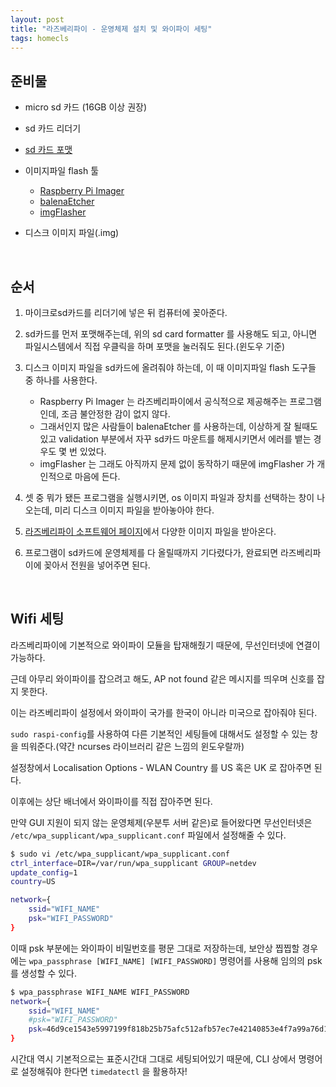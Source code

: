 ```yaml
---
layout: post
title: "라즈베리파이 - 운영체제 설치 및 와이파이 세팅"
tags: homecls
---
```


## 준비물

- micro sd 카드 (16GB 이상 권장)

- sd 카드 리더기

- [sd 카드 포맷](https://www.sdcard.org/downloads/formatter/sd-memory-card-formatter-for-windows-download/)

- 이미지파일 flash 툴
    - [Raspberry Pi Imager](https://www.raspberrypi.com/software/)
    - [balenaEtcher](https://www.balena.io/etcher/)
    - [imgFlasher](https://www.upswift.io/imgflasher)

- 디스크 이미지 파일(.img)

<br>

## 순서

1. 마이크로sd카드를 리더기에 넣은 뒤 컴퓨터에 꽂아준다.

2. sd카드를 먼저 포맷해주는데, 위의 sd card formatter 를 사용해도 되고, 아니면 파일시스템에서 직접 우클릭을 하며 포맷을 눌러줘도 된다.(윈도우 기준)

3. 디스크 이미지 파일을 sd카드에 올려줘야 하는데, 이 때 이미지파일 flash 도구들 중 하나를 사용한다.
    - Raspberry Pi Imager 는 라즈베리파이에서 공식적으로 제공해주는 프로그램인데, 조금 불안정한 감이 없지 않다.
    - 그래서인지 많은 사람들이 balenaEtcher 를 사용하는데, 이상하게 잘 될때도 있고 validation 부분에서 자꾸 sd카드 마운트를 해제시키면서 에러를 뱉는 경우도 몇 번 있었다.
    - imgFlasher 는 그래도 아직까지 문제 없이 동작하기 때문에 imgFlasher 가 개인적으로 마음에 든다.

4. 셋 중 뭐가 됐든 프로그램을 실행시키면, os 이미지 파일과 장치를 선택하는 창이 나오는데, 미리 디스크 이미지 파일을 받아놓아야 한다.

5. [라즈베리파이 소프트웨어 페이지](https://www.raspberrypi.com/software/operating-systems/)에서 다양한 이미지 파일을 받아온다.

6. 프로그램이 sd카드에 운영체제를 다 올릴때까지 기다렸다가, 완료되면 라즈베리파이에 꽂아서 전원을 넣어주면 된다.

<br>

## Wifi 세팅

라즈베리파이에 기본적으로 와이파이 모듈을 탑재해줬기 때문에, 무선인터넷에 연결이 가능하다.

근데 아무리 와이파이를 잡으려고 해도, AP not found 같은 메시지를 띄우며 신호를 잡지 못한다.

이는 라즈베리파이 설정에서 와이파이 국가를 한국이 아니라 미국으로 잡아줘야 된다.

```sudo raspi-config```를 사용하여 다른 기본적인 세팅들에 대해서도 설정할 수 있는 창을 띄워준다.(약간 ncurses 라이브러리 같은 느낌의 윈도우랄까)

설정창에서 Localisation Options - WLAN Country 를 US 혹은 UK 로 잡아주면 된다.

이후에는 상단 배너에서 와이파이를 직접 잡아주면 된다.

만약 GUI 지원이 되지 않는 운영체제(우분투 서버 같은)로 들어왔다면 무선인터넷은 ```/etc/wpa_supplicant/wpa_supplicant.conf``` 파일에서 설정해줄 수 있다.

```bash
$ sudo vi /etc/wpa_supplicant/wpa_supplicant.conf
ctrl_interface=DIR=/var/run/wpa_supplicant GROUP=netdev
update_config=1
country=US

network={
    ssid="WIFI_NAME"
    psk="WIFI_PASSWORD"
}
```

이때 psk 부분에는 와이파이 비밀번호를 평문 그대로 저장하는데, 보안상 찝찝할 경우에는 ```wpa_passphrase [WIFI_NAME] [WIFI_PASSWORD]``` 명령어를 사용해 임의의 psk 를 생성할 수 있다.

```bash
$ wpa_passphrase WIFI_NAME WIFI_PASSWORD
network={
	ssid="WIFI_NAME"
	#psk="WIFI_PASSWORD"
	psk=46d9ce1543e5997199f818b25b75afc512afb57ec7e42140853e4f7a99a76d19
}
```

시간대 역시 기본적으로는 표준시간대 그대로 세팅되어있기 때문에, CLI 상에서 명령어로 설정해줘야 한다면 ```timedatectl``` 을 활용하자!